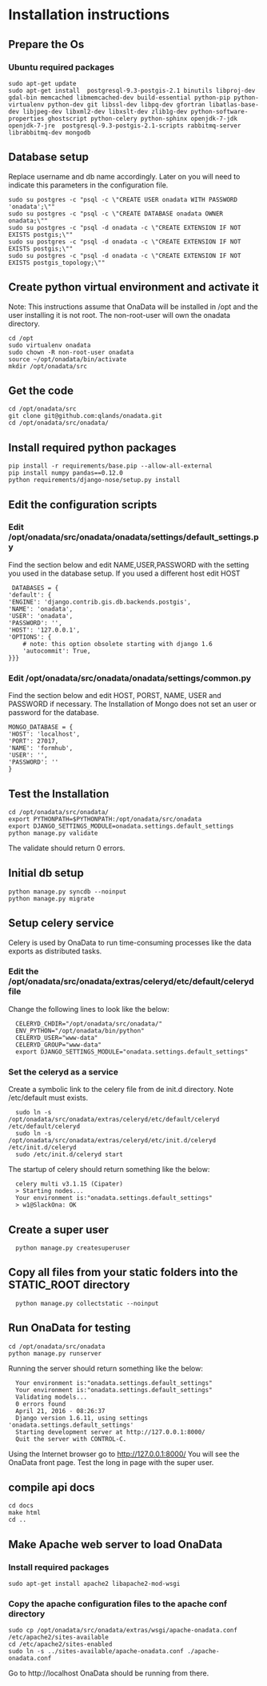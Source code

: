 # Installation instructions
## Prepare the Os
### Ubuntu required packages  
    sudo apt-get update
    sudo apt-get install  postgresql-9.3-postgis-2.1 binutils libproj-dev gdal-bin memcached libmemcached-dev build-essential python-pip python-virtualenv python-dev git libssl-dev libpq-dev gfortran libatlas-base-dev libjpeg-dev libxml2-dev libxslt-dev zlib1g-dev python-software-properties ghostscript python-celery python-sphinx openjdk-7-jdk openjdk-7-jre  postgresql-9.3-postgis-2.1-scripts rabbitmq-server librabbitmq-dev mongodb

## Database setup
Replace username and db name accordingly. Later on you will need to indicate this parameters in the configuration file.

    sudo su postgres -c "psql -c \"CREATE USER onadata WITH PASSWORD 'onadata';\""
    sudo su postgres -c "psql -c \"CREATE DATABASE onadata OWNER onadata;\""
    sudo su postgres -c "psql -d onadata -c \"CREATE EXTENSION IF NOT EXISTS postgis;\""
    sudo su postgres -c "psql -d onadata -c \"CREATE EXTENSION IF NOT EXISTS postgis;\""
    sudo su postgres -c "psql -d onadata -c \"CREATE EXTENSION IF NOT EXISTS postgis_topology;\""

## Create python virtual environment and activate it
Note: This instructions assume that OnaData will be installed in /opt and the user installing it is not root. The non-root-user will own the onadata directory.

    cd /opt
    sudo virtualenv onadata
    sudo chown -R non-root-user onadata
    source ~/opt/onadata/bin/activate
    mkdir /opt/onadata/src

## Get the code
    cd /opt/onadata/src
    git clone git@github.com:qlands/onadata.git
    cd /opt/onadata/src/onadata/

## Install required python packages
    pip install -r requirements/base.pip --allow-all-external
    pip install numpy pandas==0.12.0
    python requirements/django-nose/setup.py install

## Edit the configuration scripts
### Edit /opt/onadata/src/onadata/onadata/settings/default_settings.py
Find the section below and edit NAME,USER,PASSWORD with the setting you used in the database setup. If you used a different host edit HOST

     DATABASES = {
    'default': {
    'ENGINE': 'django.contrib.gis.db.backends.postgis',
    'NAME': 'onadata',
    'USER': 'onadata',
    'PASSWORD': '',
    'HOST': '127.0.0.1',
    'OPTIONS': {
        # note: this option obsolete starting with django 1.6
        'autocommit': True,
    }}}

### Edit /opt/onadata/src/onadata/onadata/settings/common.py
Find the section below and edit HOST, PORST, NAME, USER and PASSWORD if necessary. The Installation of Mongo does not set an user or password for the database.  

    MONGO_DATABASE = {
    'HOST': 'localhost',
    'PORT': 27017,
    'NAME': 'formhub',
    'USER': '',
    'PASSWORD': ''
    }

## Test the Installation

    cd /opt/onadata/src/onadata/
    export PYTHONPATH=$PYTHONPATH:/opt/onadata/src/onadata
    export DJANGO_SETTINGS_MODULE=onadata.settings.default_settings
    python manage.py validate

The validate should return 0 errors.

## Initial db setup
    python manage.py syncdb --noinput
    python manage.py migrate

## Setup celery service

Celery is used by OnaData to run time-consuming processes like the data exports as distributed tasks.
### Edit the /opt/onadata/src/onadata/extras/celeryd/etc/default/celeryd file

Change the following lines to look like the below:

      CELERYD_CHDIR="/opt/onadata/src/onadata/"
      ENV_PYTHON="/opt/onadata/bin/python"
      CELERYD_USER="www-data"
      CELERYD_GROUP="www-data"
      export DJANGO_SETTINGS_MODULE="onadata.settings.default_settings"

### Set the celeryd as a service

Create a symbolic link to the celery file from de init.d directory. Note /etc/default must exists.

      sudo ln -s /opt/onadata/src/onadata/extras/celeryd/etc/default/celeryd /etc/default/celeryd
      sudo ln -s /opt/onadata/src/onadata/extras/celeryd/etc/init.d/celeryd /etc/init.d/celeryd
      sudo /etc/init.d/celeryd start

The startup of celery should return something like the below:

      celery multi v3.1.15 (Cipater)
      > Starting nodes...
      Your environment is:"onadata.settings.default_settings"
      > w1@SlackOna: OK

## Create a super user
      python manage.py createsuperuser

## Copy all files from your static folders into the STATIC_ROOT directory
      python manage.py collectstatic --noinput

## Run OnaData for testing

    cd /opt/onadata/src/onadata
    python manage.py runserver

Running the server should return something like the below:

      Your environment is:"onadata.settings.default_settings"
      Your environment is:"onadata.settings.default_settings"
      Validating models...
      0 errors found
      April 21, 2016 - 08:26:37
      Django version 1.6.11, using settings 'onadata.settings.default_settings'
      Starting development server at http://127.0.0.1:8000/
      Quit the server with CONTROL-C.

Using the Internet browser go to http://127.0.0.1:8000/  You will see the OnaData front page. Test the long in page with the super user.

## compile api docs
    cd docs
    make html
    cd ..

## Make Apache web server to load OnaData
### Install required packages

    sudo apt-get install apache2 libapache2-mod-wsgi

### Copy the apache configuration files to the apache conf directory

    sudo cp /opt/onadata/src/onadata/extras/wsgi/apache-onadata.conf /etc/apache2/sites-available
    cd /etc/apache2/sites-enabled
    sudo ln -s ../sites-available/apache-onadata.conf ./apache-onadata.conf

Go to http://localhost OnaData should be running from there.
